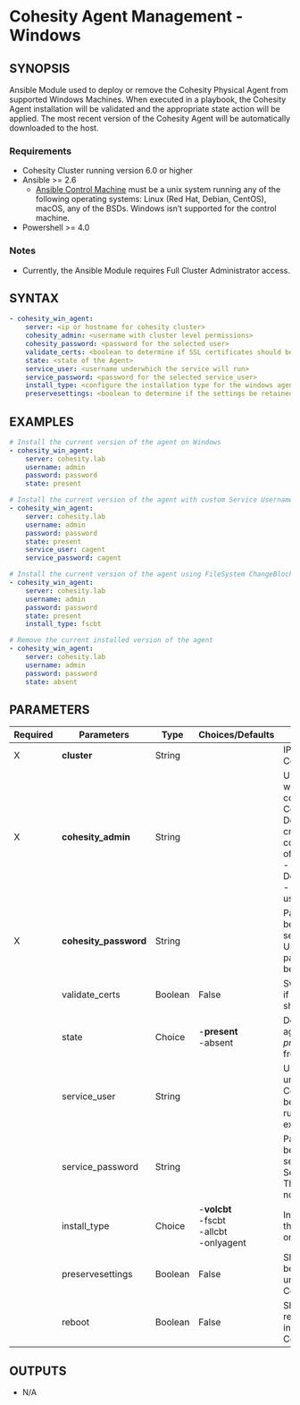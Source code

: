 # Cohesity Agent Management - Windows

## SYNOPSIS
Ansible Module used to deploy or remove the Cohesity Physical Agent from supported Windows Machines.  When executed in a playbook, the Cohesity Agent installation will be validated and the appropriate state action will be applied.  The most recent version of the Cohesity Agent will be automatically downloaded to the host.

### Requirements
* Cohesity Cluster running version 6.0 or higher
* Ansible >= 2.6
  * [Ansible Control Machine](https://docs.ansible.com/ansible/latest/installation_guide/intro_installation.html#control-machine-requirements) must be a unix system running any of the following operating systems: Linux (Red Hat, Debian, CentOS), macOS, any of the BSDs. Windows isn’t supported for the control machine.
* Powershell >= 4.0

### Notes
  - Currently, the Ansible Module requires Full Cluster Administrator access.

## SYNTAX

```yaml
- cohesity_win_agent:
    server: <ip or hostname for cohesity cluster>
    cohesity_admin: <username with cluster level permissions>
    cohesity_password: <password for the selected user>
    validate_certs: <boolean to determine if SSL certificates should be validated>
    state: <state of the Agent>
    service_user: <username underwhich the service will run>
    service_password: <password for the selected service_user>
    install_type: <configure the installation type for the windows agent>
    preservesettings: <boolean to determine if the settings be retained when uninstalling the Cohesity Agent>
```

## EXAMPLES

```yaml
# Install the current version of the agent on Windows
- cohesity_win_agent:
    server: cohesity.lab
    username: admin
    password: password
    state: present

# Install the current version of the agent with custom Service Username/Password
- cohesity_win_agent:
    server: cohesity.lab
    username: admin
    password: password
    state: present
    service_user: cagent
    service_password: cagent

# Install the current version of the agent using FileSystem ChangeBlockTracker
- cohesity_win_agent:
    server: cohesity.lab
    username: admin
    password: password
    state: present
    install_type: fscbt

# Remove the current installed version of the agent
- cohesity_win_agent:
    server: cohesity.lab
    username: admin
    password: password
    state: absent
```


## PARAMETERS

| Required | Parameters | Type | Choices/Defaults | Comments |
| --- | --- | --- | --- | --- |
| X | **cluster** | String | | IP or FQDN for the Cohesity Cluster |
| X | **cohesity_admin** | String | | Username with which Ansible will connect to the Cohesity Cluster. Domain Specific credentails can be configured in one of two formats.<br>- Domain\\username<br>- username@domain |
| X | **cohesity_password** | String | | Password belonging to the selected Username.  This parameter will not be logged. |
|   | validate_certs | Boolean | False | Switch determines if SSL Validation should be enabled. |
|   | state | Choice | -**present**<br>-absent | Determines if the agent should be *present* or *absent* from the host |
|   | service_user | String | | Username underwhich the Cohesity Agent will be installed and run. This user must exist. |
|   | service_password | String | | Password belonging to the selected Service_Username.  This parameter will not be logged. |
|   | install_type | Choice | -**volcbt**<br>-fscbt<br>-allcbt<br>-onlyagent | Installation type for the Cohesity Agent on Windows |
|   | preservesettings | Boolean | False | Should the settings be retained when uninstalling the Cohesity Agent. |
|   | reboot | Boolean | False | Should the host be rebooted when installing the Cohesity Agent. |


## OUTPUTS
- N/A

